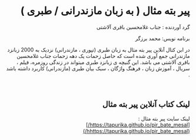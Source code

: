 <div dir="rtl" lang="fa" >

# پیر بته مثال ( به زبان مازندرانی / طبری )

گرد آوردنده : جناب غلامحسین باقری آلاشتی

برنامه نویس: محمد برزگر

در ابن کتال آنلاین پیر بته مثال به زبان طبری (تپوری ، مازندرانی) نزدیک به 2000 زبانزد مازندرانی جمع آوری شده است که حاصل زحمات یک دهه زحمات جناب غلامحسین باقری آلاشتی می باشد.
این گنیچه ی زبانزد طبری میتواند در زندگی روزمره، فیلم ، سریال ، آموزش زبان ، فرهنگ واژگان ، سبک بیان طبری (مازندرانی) کاربرد داشته باشد .

<br />

## لینک کتاب آنلاین پیر بته مثال

لینک سایت پیر بته مثال :  
[https://tapurika.github.io/pir_bate_mesal/](hhttps://tapurika.github.io/pir_bate_mesal/)

</div>
